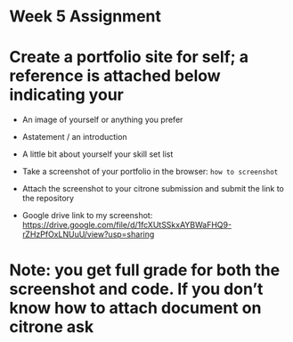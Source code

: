 # Week 5 Assignment
# Create a portfolio site for self; a reference is attached below indicating your

- An image of yourself or anything you prefer
- Astatement / an introduction
- A little bit about yourself
your skill set list


- Take a screenshot of your portfolio in the browser: `how to screenshot`
- Attach the screenshot to your citrone submission and submit the link to the repository

- Google drive link to my screenshot:  https://drive.google.com/file/d/1fcXUtSSkxAYBWaFHQ9-rZHzPfOxLNUuU/view?usp=sharing 

# Note: you get full grade for both the screenshot and code. If you don’t know how to attach document on citrone ask
